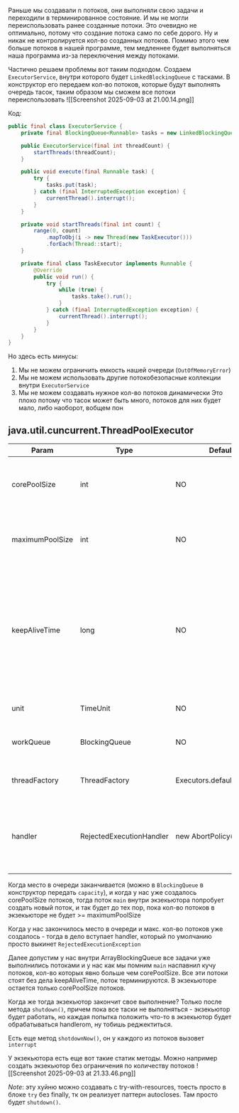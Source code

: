 Раньше мы создавали n потоков, они выполняли свою задачи и переходили в терминированное состояние. И мы не могли переиспользовать ранее созданные потоки. Это очевидно не оптимально, потому что создание потока само по себе дорого. Ну и никак не контролируется кол-во созданных потоков. Помимо этого чем больше потоков в нашей программе, тем медленнее будет выполняться наша программа из-за переключения между потоками.

Частично решаем проблемы вот таким подходом. Создаем `ExecutorService`, внутри которого будет `LinkedBlockingQueue` с тасками. В конструктор его передаем кол-во потоков, которые будут выполнять очередь тасок, таким образом мы сможем все потоки переиспользовать
![[Screenshot 2025-09-03 at 21.00.14.png]]

Код:
```java
public final class ExecutorService {
    private final BlockingQueue<Runnable> tasks = new LinkedBlockingQueue<>();

    public ExecutorService(final int threadCount) {
        startThreads(threadCount);
    }

    public void execute(final Runnable task) {
        try {
            tasks.put(task);
        } catch (final InterruptedException exception) {
            currentThread().interrupt();
        }
    }

    private void startThreads(final int count) {
        range(0, count)
            .mapToObj(i -> new Thread(new TaskExecutor()))
            .forEach(Thread::start);
    }

    private final class TaskExecutor implements Runnable {
        @Override
        public void run() {
            try {
                while (true) {
                    tasks.take().run();
                }
            } catch (final InterruptedException exception) {
                currentThread().interrupt();
            }
        }
    }
}
```

Но здесь есть минусы:

1. Мы не можем ограничить емкость нашей очереди (`OutOfMemoryError`)
2. Мы не можем использовать другие потокобезопасные коллекции внутри `ExecutorService`
3. Мы не можем создавать нужное кол-во потоков динамически
   Это плохо потому что тасок может быть много, потоков для них будет мало, либо наоборот, вобщем пон

## java.util.cuncurrent.ThreadPoolExecutor

| Param           | Type                     | Default value                    | Description                                                                                                                                                                    |
| --------------- | ------------------------ | -------------------------------- | ------------------------------------------------------------------------------------------------------------------------------------------------------------------------------ |
| corePoolSize    | int                      | NO                               | The number of threads to keep in the pool, even if they are idle (ничего не делают).                                                                                           |
| maximumPoolSize | int                      | NO                               | Максимальное число потоков, которые могут выполняться внутри `ThreadPoolExecutor`                                                                                              |
| keepAliveTime   | long                     | NO                               | Когда число потоков превышает corePoolSize, это максимальное время, в течение которого избыточные бездействующие потоки будут ожидать новых задач, прежде чем будут завершены. |
| unit            | TimeUnit                 | NO                               | The time unit for the keepAliveTime argument.                                                                                                                                  |
| workQueue       | BlockingQueue<Runnable>  | NO                               | The queue to use for holding tasks before they are executed.                                                                                                                   |
| threadFactory   | ThreadFactory            | Executors.defaultThreadFactory() | The factory to use when the executor creates a new thread.                                                                                                                     |
| handler         | RejectedExecutionHandler | new AbortPolicy()                | Обработчик, используемый в случае, когда выполнение блокируется из-за достижения границ потока и емкости очереди.                                                              |
Когда место в очереди заканчивается (можно в `BlockingQueue` в конструктор передать `capacity`), и когда у нас уже создалось corePoolSize потоков, тогда поток `main`  внутри экзекьютора попробует создать новый поток, и так будет до тех пор, пока кол-во потоков в экзекьюторе не будет >= maximumPoolSize

Когда у нас закончилось место в очереди и макс. кол-во потоков уже создалось - тогда в дело вступает handler, который по умолчанию просто выкинет `RejectedExecutionException`

Далее допустим у нас внутри ArrayBlockingQueue все задачи уже выполнились потоками и у нас как мы помним `main` наспавнил кучу потоков, кол-во которых явно больше чем corePoolSize. Все эти потоки стоят без дела keepAliveTime, поток терминируются. В экзекьюторе остается только corePoolSize потоков.

Когда же тогда экзекьютор закончит свое выполнение? Только после метода `shutdown()`, причем пока все таски не выполняться - экзекьютор будет работать, но каждая попытка положить что-то в экзекьютор будет обрабатываться handlerom, ну тобишь реджектиться.

Есть еще метод `shotdownNow()`, он у каждого из потоков вызовет `interrupt`

У экзекьютора есть еще вот такие статик методы. Можно например создать экзекьютор без ограничения по количеству потоков
![[Screenshot 2025-09-03 at 21.33.46.png]]

_Note_: эту хуйню можно создавать с try-with-resources, тоесть просто в блоке `try` без finally, тк он реализует паттерн autocloses. Там просто будет `shutdown()`.